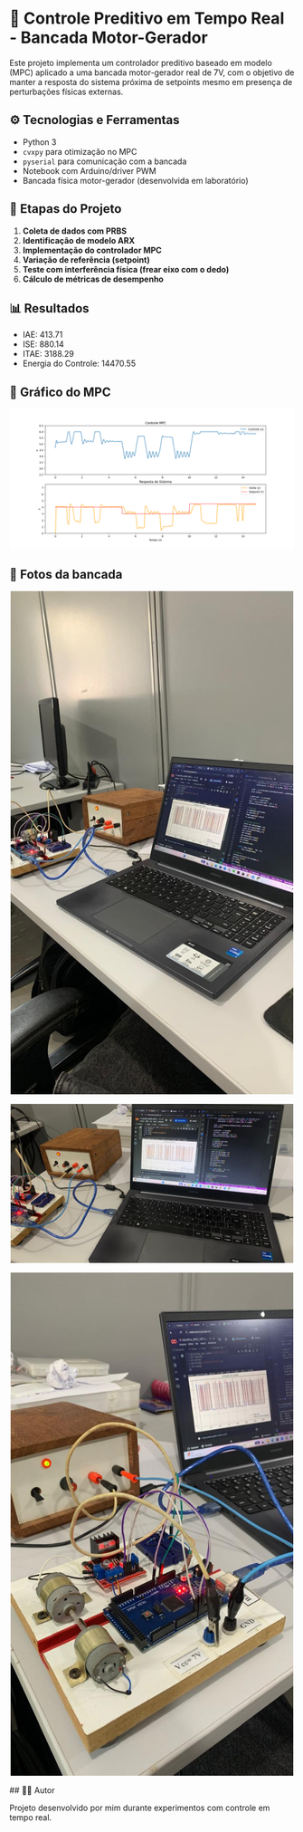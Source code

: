 # 🎯 Controle Preditivo em Tempo Real - Bancada Motor-Gerador

Este projeto implementa um controlador preditivo baseado em modelo (MPC) aplicado a uma bancada motor-gerador real de 7V, com o objetivo de manter a resposta do sistema próxima de setpoints mesmo em presença de perturbações físicas externas.

## ⚙️ Tecnologias e Ferramentas

- Python 3
- `cvxpy` para otimização no MPC
- `pyserial` para comunicação com a bancada
- Notebook com Arduino/driver PWM
- Bancada física motor-gerador (desenvolvida em laboratório)

## 🧪 Etapas do Projeto

1. **Coleta de dados com PRBS**
2. **Identificação de modelo ARX**
3. **Implementação do controlador MPC**
4. **Variação de referência (setpoint)**
5. **Teste com interferência física (frear eixo com o dedo)**
6. **Cálculo de métricas de desempenho**

## 📊 Resultados

- IAE: 413.71
- ISE: 880.14
- ITAE: 3188.29
- Energia do Controle: 14470.55
## 📸 Gráfico do MPC
<p align="center">
  <img src="Grafico_MPC.png" width="600">
</p>

## 📸 Fotos da bancada

<p align="center">
  <img src="Bancada.jpeg" width="500">
</p>
<p align="center">
  <img src="Bancada 1.jpeg" width="500">
</p>
<p align="center">
  <img src="Bancada 2.jpeg" width="500">
</p>
## 👨‍🔧 Autor

Projeto desenvolvido por mim durante experimentos com controle em tempo real.
